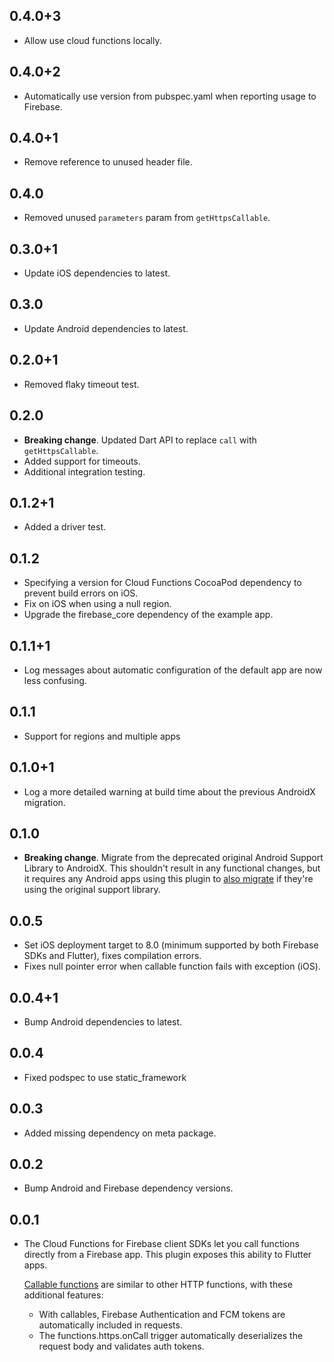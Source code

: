 ## 0.4.0+3

- Allow use cloud functions locally.

## 0.4.0+2

- Automatically use version from pubspec.yaml when reporting usage to Firebase.

## 0.4.0+1

- Remove reference to unused header file.

## 0.4.0

- Removed unused `parameters` param from `getHttpsCallable`.

## 0.3.0+1

- Update iOS dependencies to latest.

## 0.3.0

- Update Android dependencies to latest.

## 0.2.0+1

- Removed flaky timeout test.

## 0.2.0

- **Breaking change**. Updated Dart API to replace `call` with `getHttpsCallable`.
- Added support for timeouts.
- Additional integration testing.

## 0.1.2+1

- Added a driver test.

## 0.1.2

- Specifying a version for Cloud Functions CocoaPod dependency to prevent build errors on iOS.
- Fix on iOS when using a null region.
- Upgrade the firebase_core dependency of the example app.

## 0.1.1+1

- Log messages about automatic configuration of the default app are now less confusing.

## 0.1.1

- Support for regions and multiple apps

## 0.1.0+1

- Log a more detailed warning at build time about the previous AndroidX
  migration.

## 0.1.0

- **Breaking change**. Migrate from the deprecated original Android Support
  Library to AndroidX. This shouldn't result in any functional changes, but it
  requires any Android apps using this plugin to [also
  migrate](https://developer.android.com/jetpack/androidx/migrate) if they're
  using the original support library.

## 0.0.5

- Set iOS deployment target to 8.0 (minimum supported by both Firebase SDKs and Flutter), fixes compilation errors.
- Fixes null pointer error when callable function fails with exception (iOS).

## 0.0.4+1

- Bump Android dependencies to latest.

## 0.0.4

- Fixed podspec to use static_framework

## 0.0.3

- Added missing dependency on meta package.

## 0.0.2

- Bump Android and Firebase dependency versions.

## 0.0.1

- The Cloud Functions for Firebase client SDKs let you call functions
  directly from a Firebase app. This plugin exposes this ability to
  Flutter apps.

  [Callable functions](https://firebase.google.com/docs/functions/callable)
  are similar to other HTTP functions, with these additional features:

  - With callables, Firebase Authentication and FCM tokens are
    automatically included in requests.
  - The functions.https.onCall trigger automatically deserializes
    the request body and validates auth tokens.
